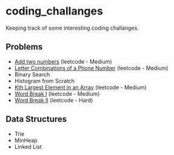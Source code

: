 # coding_challanges

Keeping track of some interesting coding challanges.

## Problems
* [Add two numbers](https://leetcode.com/problems/letter-combinations-of-a-phone-number/) (leetcode - Medium)
* [Letter Combinations of a Phone Number](https://leetcode.com/problems/letter-combinations-of-a-phone-number/) (leetcode - Medium)
* Binary Search
* Histogram from Scratch
* [Kth Largest Element in an Array](https://leetcode.com/problems/kth-largest-element-in-an-array/) (leetcode - Medium)
* [Word Break I](https://leetcode.com/problems/word-break/) (leetcode - Medium)
* [Word Break II](https://leetcode.com/problems/word-break-ii/) (leetcode - Hard)

## Data Structures
* Trie
* MinHeap
* Linked List